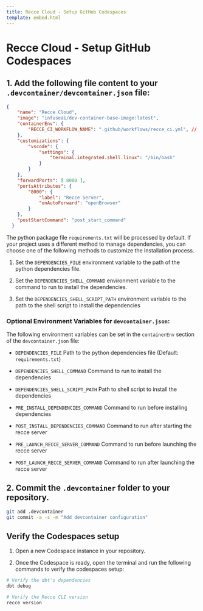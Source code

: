 ```yaml
---
title: Recce Cloud - Setup GitHub Codespaces
template: embed.html
---
```


# Recce Cloud - Setup GitHub Codespaces


## 1. Add the following file content to your `.devcontainer/devcontainer.json` file:

```json
{
    "name": "Recce Cloud",
    "image": "infuseai/dev-container-base-image:latest",
    "containerEnv": {
        "RECCE_CI_WORKFLOW_NAME": ".github/workflows/recce_ci.yml", // Path to the Recce CI workflow file
    },
    "customizations": {
        "vscode": {
            "settings": {
                "terminal.integrated.shell.linux": "/bin/bash"
            }
        }
    },
    "forwardPorts": [ 8000 ],
    "portsAttributes": {
        "8000": {
            "label": "Recce Server",
            "onAutoForward": "openBrowser"
        }
    },
    "postStartCommand": "post_start_command"
  }
```
The python package file `requirements.txt` will be processed by default. If your project uses a different method to manage dependencies, you can choose one of the following methods to customize the installation process.

1. Set the `DEPENDENCIES_FILE` environment variable to the path of the python dependencies file.

2. Set the `DEPENDENCIES_SHELL_COMMAND` environment variable to the command to run to install the dependencies.

3. Set the `DEPENDENCIES_SHELL_SCRIPT_PATH` environment variable to the path to the shell script to install the dependencies

<!-- TODO: Prepare the setup of Codespaces Secret for DB credential -->

### Optional Environment Variables for `devcontainer.json`:

The following environment variables can be set in the `containerEnv` section of the `devcontainer.json` file:

- `DEPENDENCIES_FILE`
Path to the python dependencies file (Default: `requirements.txt`)

- `DEPENDENCIES_SHELL_COMMAND`
Command to run to install the dependencies

- `DEPENDENCIES_SHELL_SCRIPT_PATH`
Path to shell script to install the dependencies

- `PRE_INSTALL_DEPENDENCIES_COMMAND`
Command to run before installing dependencies

- `POST_INSTALL_DEPENDENCIES_COMMAND`
Command to run after starting the recce server

- `PRE_LAUNCH_RECCE_SERVER_COMMAND`
Command to run before launching the recce server

- `POST_LAUNCH_RECCE_SERVER_COMMAND`
Command to run after launching the recce server

## 2. Commit the `.devcontainer` folder to your repository.
```bash
git add .devcontainer
git commit -a -s -m "Add devcontainer configuration"
```

## Verify the Codespaces setup

1. Open a new Codespace instance in your repository.

2. Once the Codespace is ready, open the terminal and run the following commands to verify the codespaces setup:
```bash
# Verify the dbt's dependencies
dbt debug

# Verify the Recce CLI version
recce version
```